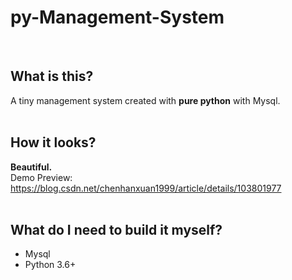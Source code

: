 # py-Management-System

&nbsp;  
## What is this?
A tiny management system created with **pure python** with Mysql.  
&nbsp;  

## How it looks?  
**Beautiful.**    
Demo Preview:   
https://blog.csdn.net/chenhanxuan1999/article/details/103801977   
&nbsp;  
## What do I need to build it myself?
+ Mysql
+ Python 3.6+




